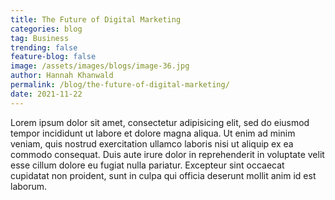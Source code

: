 ```yaml
---
title: The Future of Digital Marketing
categories: blog
tag: Business
trending: false
feature-blog: false
image: /assets/images/blogs/image-36.jpg
author: Hannah Khanwald
permalink: /blog/the-future-of-digital-marketing/
date: 2021-11-22
---
```


Lorem ipsum dolor sit amet, consectetur adipisicing elit, sed do eiusmod tempor incididunt ut labore et dolore magna aliqua. Ut enim ad minim veniam, quis nostrud exercitation ullamco laboris nisi ut aliquip ex ea commodo consequat. Duis aute irure dolor in reprehenderit in voluptate velit esse cillum dolore eu fugiat nulla pariatur. Excepteur sint occaecat cupidatat non proident, sunt in culpa qui officia deserunt mollit anim id est laborum.
